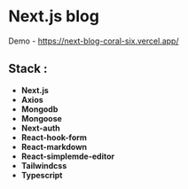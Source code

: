 # Next.js blog

Demo - https://next-blog-coral-six.vercel.app/

## Stack : 
+ **Next.js**
+ **Axios**
+ **Mongodb**
+ **Mongoose**
+ **Next-auth**
+ **React-hook-form**
+ **React-markdown**
+ **React-simplemde-editor**
+ **Tailwindcss**
+ **Typescript**
